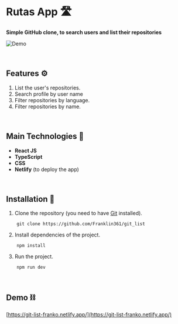 # Rutas App 🛣️
**Simple GitHub clone, to search users and list their repositories**

![Demo](https://res.cloudinary.com/dnxchppfm/image/upload/v1661271445/franklin-page/gitlist_1_bcownl.webp)

&nbsp;

## Features ⚙️

1. List the user's repositories.
2. Search profile by user name
3. Filter repositories by language.
4. Filter repositories by name.

&nbsp;

## Main Technologies 🧪

- **React JS**
- **TypeScript** 
- **CSS** 
- **Netlify** (to deploy the app)

&nbsp;


## **Installation 🧰**

1. Clone the repository (you need to have [Git](https://git-scm.com) installed).

```shell
    git clone https://github.com/Franklin361/git_list
```

2.  Install dependencies of the project.

```shell
    npm install
```

3. Run the project.
```shell
    npm run dev
```
&nbsp;

## **Demo ⛓️**

[https://git-list-franko.netlify.app/](https://git-list-franko.netlify.app/)
